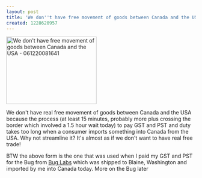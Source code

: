 ```yaml
---
layout: post
title: 'We don''t have free movement of goods between Canada and the USA '
created: 1228620957
---
```

<a href="http://www.flickr.com/photos/roland/3088312396/" title="We don't have free movement of goods between Canada and the USA - 061220081641 by roland, on Flickr"><img src="http://farm4.static.flickr.com/3184/3088312396_dd3761c95d_m.jpg" alt="We don't have free movement of goods between Canada and the USA - 061220081641" width="240" height="180" /></a>
<p>
We don't have real free movement of goods between Canada and the USA because the process (at least 15 minutes, probably more plus crossing the border which involved a 1.5 hour wait today) to pay GST and PST and duty takes too long when a consumer imports something into Canada from the USA. Why not streamline it? It's almost as if we don't want to have real free trade!
</p>
<p>
BTW the above form is the one that was used when I paid my GST and PST for the Bug from <a href="http://buglabs.net/">Bug Labs</a> which was shipped to Blaine, Washington and imported by me into Canada today. More on the Bug later 
</p>
